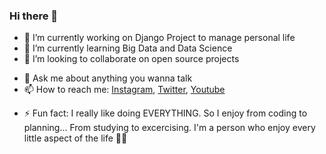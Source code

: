 ### Hi there 👋

<!--
**MathiasMinacapilli/MathiasMinacapilli** is a ✨ _special_ ✨ repository because its `README.md` (this file) appears on your GitHub profile.

Here are some ideas to get you started:
-->
- 🔭 I’m currently working on Django Project to manage personal life
- 🌱 I’m currently learning Big Data and Data Science
- 👯 I’m looking to collaborate on open source projects
<!-- - 🤔 I’m looking for help with -->
- 💬 Ask me about anything you wanna talk
- 📫 How to reach me: [Instagram](https://www.instagram.com/mathiasminacapilli/?hl=es-la), [Twitter](https://twitter.com/mathminacapilli), [Youtube](https://www.youtube.com/channel/UCIjOefd2pOBRBoC2Oj9Ilyg)
<!-- - 😄 Pronouns: -->
- ⚡ Fun fact: I really like doing EVERYTHING. So I enjoy from coding to planning... From studying to excercising. I'm a person who enjoy every little aspect of the life 🕺🏻
